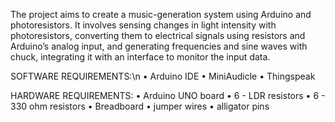 The project aims to create a music-generation system using Arduino and
photoresistors. It involves sensing changes in light intensity with photoresistors, converting
them to electrical signals using resistors and Arduino’s analog input, and generating
frequencies and sine waves with chuck, integrating it with an interface to monitor the input
data.

SOFTWARE REQUIREMENTS:\n
• Arduino IDE
• MiniAudicle
• Thingspeak

HARDWARE REQUIREMENTS:
• Arduino UNO board
• 6 - LDR resistors
• 6 - 330 ohm resistors
• Breadboard
• jumper wires
• alligator pins
